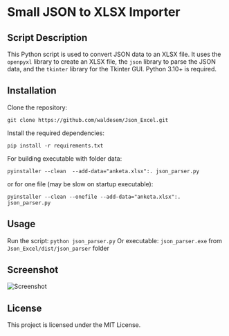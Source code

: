 # Small JSON to XLSX Importer

## Script Description
This Python script is used to convert JSON data to an XLSX file.
It uses the `openpyxl` library to create an XLSX file, the `json` library to parse the JSON data, and the `tkinter` library for the Tkinter GUI.
Python 3.10+ is required.

## Installation
Clone the repository: 
```
git clone https://github.com/waldesem/Json_Excel.git
````
Install the required dependencies: 
```
pip install -r requirements.txt
````
For building executable with folder data: 
```
pyinstaller --clean  --add-data="anketa.xlsx":. json_parser.py
```
or for one file (may be slow on startup executable):
```
pyinstaller --clean --onefile --add-data="anketa.xlsx":. json_parser.py
```

## Usage
Run the script: `python json_parser.py` 
Or executable: `json_parser.exe` from `Json_Excel/dist/json_parser` folder

## Screenshot
![Screenshot](screenshot.png)

## License
This project is licensed under the MIT License.